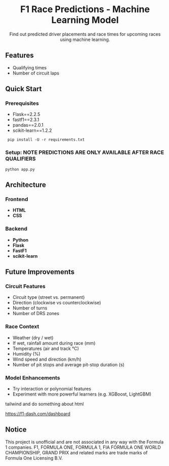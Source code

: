 <h1 align="center">
    F1 Race Predictions - Machine Learning Model
</h1>
<p align="center">
   Find out predicted driver placements and race times for upcoming races using machine learning.
</p>

## Features
- Qualifying times
- Number of circuit laps

## Quick Start
### Prerequisites
- Flask==2.2.5
- fastf1==2.3.1
- pandas==2.0.1
- scikit-learn==1.2.2

``` pip install -U -r requirements.txt```

### Setup: NOTE PREDICTIONS ARE ONLY AVAILABLE AFTER RACE QUALIFIERS
```mkdir f1_cache
python app.py
```

## Architecture

### Frontend
- **HTML**
- **CSS**

### Backend
- **Python**
- **Flask**
- **FastF1**
- **scikit-learn**

## Future Improvements

### Circuit Features
  - Circuit type (street vs. permanent)
  - Direction (clockwise vs counterclockwise)
  - Number of turns
 - Number of DRS zones

### Race Context
  - Weather (dry / wet)
  - If wet, rainfall amount during race (mm)
  - Temperatures (air and track °C)
  - Humidity (%)
  - Wind speed and direction (km/h)
  - Number of pit stops and average pit-stop duration (s)

### Model Enhancements 
  - Try interaction or polynomial features  
  - Experiment with more powerful learners (e.g. XGBoost, LightGBM)

  tailwind and do something about html

https://f1-dash.com/dashboard

## Notice
This project is unofficial and are not associated in any way with the Formula 1 companies. F1, FORMULA ONE, FORMULA 1, FIA FORMULA ONE WORLD CHAMPIONSHIP, GRAND PRIX and related marks are trade marks of Formula One Licensing B.V.